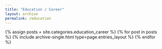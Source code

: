 ```yaml
---
title: "Education / Career"
layout: archive
permalink: /education
---
```



{% assign posts = site.categories.education_career %}
{% for post in posts %} {% include archive-single.html type=page.entries_layout %} {% endfor %}
